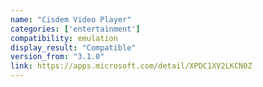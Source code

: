```yaml
---
name: "Cisdem Video Player"
categories: ['entertainment']
compatibility: emulation
display_result: "Compatible"
version_from: "3.1.0"
link: https://apps.microsoft.com/detail/XPDC1XV2LKCN0Z
---
```

